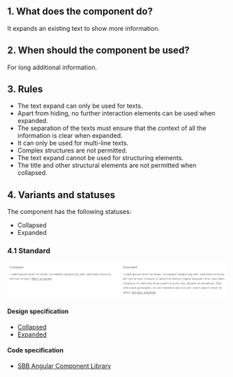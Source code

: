 ## 1. What does the component do?
It expands an existing text to show more information.

## 2. When should the component be used?
For long additional information.

## 3. Rules
* The text expand can only be used for texts.
* Apart from hiding, no further interaction elements can be used when expanded.
* The separation of the texts must ensure that the context of all the information is clear when expanded.
* It can only be used for multi-line texts.
* Complex structures are not permitted.
* The text expand cannot be used for structuring elements.
* The title and other structural elements are not permitted when collapsed.

## 4. Variants and statuses
The component has the following statuses:
* Collapsed
* Expanded

### 4.1 Standard
![Image of the text expander component](https://raw.githubusercontent.com/sbb-design-systems/design-system-website-documentation/master/documentation/components/textexpand/images/textexpand_default.png 'class: image')

#### Design specification
* [Collapsed](https://sbb.invisionapp.com/d/main#/console/15744722/327015708/inspect)
* [Expanded](https://sbb.invisionapp.com/d/main#/console/15744722/327015709/inspect)

#### Code specification
* [SBB Angular Component Library](https://sbb-angular.app.sbb.ch/latest/content/textexpand)